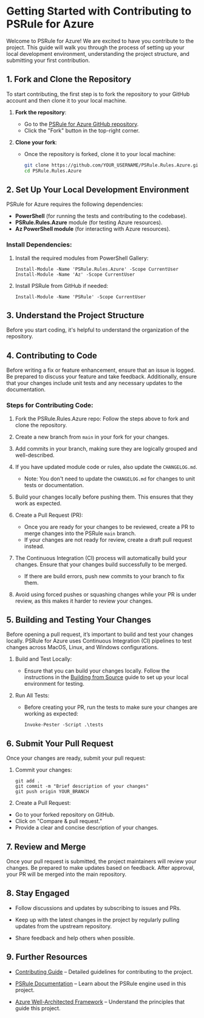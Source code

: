 # Getting Started with Contributing to PSRule for Azure

Welcome to PSRule for Azure! We are excited to have you contribute to the project. This guide will walk you through the process of setting up your local development environment, understanding the project structure, and submitting your first contribution.

## 1. **Fork and Clone the Repository**

To start contributing, the first step is to fork the repository to your GitHub account and then clone it to your local machine.

1. **Fork the repository**:
   - Go to the [PSRule for Azure GitHub repository](https://github.com/Azure/PSRule.Rules.Azure).
   - Click the "Fork" button in the top-right corner.


2. **Clone your fork**:
   - Once the repository is forked, clone it to your local machine:
     ```bash
     git clone https://github.com/YOUR_USERNAME/PSRule.Rules.Azure.git
     cd PSRule.Rules.Azure
     ```


## 2. **Set Up Your Local Development Environment**

PSRule for Azure requires the following dependencies:

- **PowerShell** (for running the tests and contributing to the codebase).
- **PSRule.Rules.Azure** module (for testing Azure resources).
- **Az PowerShell module** (for interacting with Azure resources).

### Install Dependencies:

1. Install the required modules from PowerShell Gallery:

   ```
   Install-Module -Name 'PSRule.Rules.Azure' -Scope CurrentUser
   Install-Module -Name 'Az' -Scope CurrentUser
   ```
2. Install PSRule from GitHub if needed:
 
    ```
    Install-Module -Name 'PSRule' -Scope CurrentUser
    ```


## 3. **Understand the Project Structure**

Before you start coding, it's helpful to understand the organization of the repository.


## 4. **Contributing to Code**

Before writing a fix or feature enhancement, ensure that an issue is logged. Be prepared to discuss your feature and take feedback. Additionally, ensure that your changes include unit tests and any necessary updates to the documentation.

### Steps for Contributing Code:

1. Fork the PSRule.Rules.Azure repo: Follow the steps above to fork and clone the repository.

2. Create a new branch from `main` in your fork for your changes.

3. Add commits in your branch, making sure they are logically grouped and well-described.

4. If you have updated module code or rules, also update the `CHANGELOG.md`.
    - Note: You don't need to update the `CHANGELOG.md` for changes to unit tests or documentation.

5. Build your changes locally before pushing them. This ensures that they work as expected.

6. Create a Pull Request (PR):
    - Once you are ready for your changes to be reviewed, create a PR to merge changes into the PSRule `main` branch.
    - If your changes are not ready for review, create a draft pull request instead.

7. The Continuous Integration (CI) process will automatically build your changes. Ensure that your changes build successfully to be merged.
    - If there are build errors, push new commits to your branch to fix them.

8. Avoid using forced pushes or squashing changes while your PR is under review, as this makes it harder to review your changes.


## 5. **Building and Testing Your Changes**

Before opening a pull request, it’s important to build and test your changes locally. PSRule for Azure uses Continuous Integration (CI) pipelines to test changes across MacOS, Linux, and Windows configurations.

1. Build and Test Locally:
    - Ensure that you can build your changes locally. Follow the instructions in the [Building from Source](https://github.com/Azure/PSRule.Rules.Azure/blob/main/docs/install.md#building-from-source) guide to set up your local environment for testing.

2. Run All Tests:
    - Before creating your PR, run the tests to make sure your changes are working as expected:
      
       ```
       Invoke-Pester -Script .\tests
       ```


## 6. **Submit Your Pull Request**

Once your changes are ready, submit your pull request:

1. Commit your changes:
    ```
    git add .
    git commit -m "Brief description of your changes"
    git push origin YOUR_BRANCH
    ```
    
2. Create a Pull Request:
   
- Go to your forked repository on GitHub.
- Click on "Compare & pull request."
- Provide a clear and concise description of your changes.


## 7. **Review and Merge**

Once your pull request is submitted, the project maintainers will review your changes. Be prepared to make updates based on feedback. After approval, your PR will be merged into the main repository.

## 8. **Stay Engaged**

   - Follow discussions and updates by subscribing to issues and PRs.
   - Keep up with the latest changes in the project by regularly pulling updates from the upstream repository.
   
   - Share feedback and help others when possible.


## 9. **Further Resources**

  - [Contributing Guide](https://github.com/Azure/PSRule.Rules.Azure/blob/main/CONTRIBUTING.md) – Detailed guidelines for contributing to the project.

  - [PSRule Documentation](https://github.com/microsoft/PSRule) – Learn about the PSRule engine used in this project.

  - [Azure Well-Architected Framework](https://learn.microsoft.com/en-us/azure/well-architected/) – Understand the principles that guide this project.
